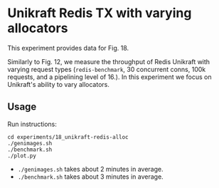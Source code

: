 # Unikraft Redis TX with varying allocators

This experiment provides data for Fig. 18.

Similarly to Fig. 12, we measure the throughput of Redis Unikraft with varying
request types (`redis-benchmark`, 30 concurrent conns, 100k requests, and a
pipelining level of 16.). In this experiment we focus on Unikraft's ability to
vary allocators.

## Usage

Run instructions:

```
cd experiments/18_unikraft-redis-alloc
./genimages.sh
./benchmark.sh
./plot.py
```

- `./genimages.sh` takes about 2 minutes in average.
- `./benchmark.sh` takes about 3 minutes in average.
